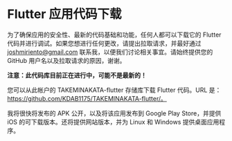 # Flutter 应用代码下载

为了确保应用的安全性、最新的代码基础和功能，任何人都可以下载它的 Flutter 代码并进行调试。如果您想进行任何更改，请提出拉取请求，并最好通过 joshmiriento@gmail.com 联系我，以便我们讨论相关事宜。请始终提供您的 GitHub 用户名以及拉取请求的原因，谢谢。

**注意：此代码库目前正在进行中，可能不是最新的！**

您可以从此帐户的 TAKEMINAKATA-flutter 存储库下载 Flutter 代码。URL 是：https://github.com/KDAB1175/TAKEMINAKATA-flutter/。

我将很快将发布的 APK 公开，以及将该应用发布到 Google Play Store，并提供 iOS 的可下载版本。还将提供网站版本，并为 Linux 和 Windows 提供桌面应用程序。
